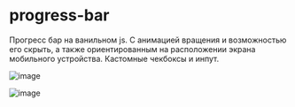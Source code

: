 # progress-bar

Прогресс бар на ванильном js. С анимацией вращения и возможностью его скрыть, а также ориентированным на расположении экрана мобильного устройства. Кастомные чекбоксы и инпут.

![image](https://user-images.githubusercontent.com/107515334/192885656-ed50e657-c39a-4694-8904-8df8c74e9698.png)

![image](https://user-images.githubusercontent.com/107515334/192885710-a401e54c-bc78-4fc7-9456-3672a90fcb22.png)

